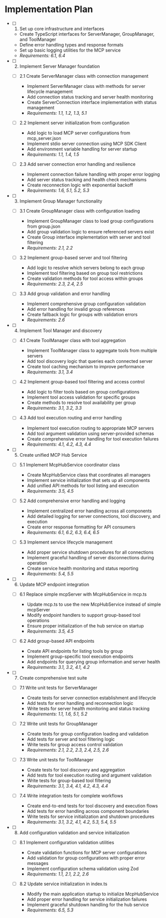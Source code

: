 # Implementation Plan

- [ ] 1. Set up core infrastructure and interfaces
  - Create TypeScript interfaces for ServerManager, GroupManager, and ToolManager
  - Define error handling types and response formats
  - Set up basic logging utilities for the MCP service
  - _Requirements: 6.1, 6.4_

- [ ] 2. Implement Server Manager foundation
  - [ ] 2.1 Create ServerManager class with connection management
    - Implement ServerManager class with methods for server lifecycle management
    - Add connection status tracking and server health monitoring
    - Create ServerConnection interface implementation with status management
    - _Requirements: 1.1, 1.2, 1.3, 5.1_

  - [ ] 2.2 Implement server initialization from configuration
    - Add logic to load MCP server configurations from mcp_server.json
    - Implement stdio server connection using MCP SDK Client
    - Add environment variable handling for server startup
    - _Requirements: 1.1, 1.4, 1.5_

  - [ ] 2.3 Add server connection error handling and resilience
    - Implement connection failure handling with proper error logging
    - Add server status tracking and health check mechanisms
    - Create reconnection logic with exponential backoff
    - _Requirements: 1.6, 5.1, 5.2, 5.3_

- [ ] 3. Implement Group Manager functionality
  - [ ] 3.1 Create GroupManager class with configuration loading
    - Implement GroupManager class to load group configurations from group.json
    - Add group validation logic to ensure referenced servers exist
    - Create Group interface implementation with server and tool filtering
    - _Requirements: 2.1, 2.2_

  - [ ] 3.2 Implement group-based server and tool filtering
    - Add logic to resolve which servers belong to each group
    - Implement tool filtering based on group tool restrictions
    - Create validation methods for tool access within groups
    - _Requirements: 2.3, 2.4, 2.5_

  - [ ] 3.3 Add group validation and error handling
    - Implement comprehensive group configuration validation
    - Add error handling for invalid group references
    - Create fallback logic for groups with validation errors
    - _Requirements: 2.6_

- [ ] 4. Implement Tool Manager and discovery
  - [ ] 4.1 Create ToolManager class with tool aggregation
    - Implement ToolManager class to aggregate tools from multiple servers
    - Add tool discovery logic that queries each connected server
    - Create tool caching mechanism to improve performance
    - _Requirements: 3.1, 3.4_

  - [ ] 4.2 Implement group-based tool filtering and access control
    - Add logic to filter tools based on group configurations
    - Implement tool access validation for specific groups
    - Create methods to resolve tool availability per group
    - _Requirements: 3.1, 3.2, 3.3_

  - [ ] 4.3 Add tool execution routing and error handling
    - Implement tool execution routing to appropriate MCP servers
    - Add tool argument validation using server-provided schemas
    - Create comprehensive error handling for tool execution failures
    - _Requirements: 4.1, 4.2, 4.3, 4.4_

- [ ] 5. Create unified MCP Hub Service
  - [ ] 5.1 Implement McpHubService coordinator class
    - Create McpHubService class that coordinates all managers
    - Implement service initialization that sets up all components
    - Add unified API methods for tool listing and execution
    - _Requirements: 3.5, 4.5_

  - [ ] 5.2 Add comprehensive error handling and logging
    - Implement centralized error handling across all components
    - Add detailed logging for server connections, tool discovery, and execution
    - Create error response formatting for API consumers
    - _Requirements: 6.1, 6.2, 6.3, 6.4, 6.5_

  - [ ] 5.3 Implement service lifecycle management
    - Add proper service shutdown procedures for all connections
    - Implement graceful handling of server disconnections during operation
    - Create service health monitoring and status reporting
    - _Requirements: 5.4, 5.5_

- [ ] 6. Update MCP endpoint integration
  - [ ] 6.1 Replace simple mcpServer with McpHubService in mcp.ts
    - Update mcp.ts to use the new McpHubService instead of simple mcpServer
    - Modify endpoint handlers to support group-based tool operations
    - Ensure proper initialization of the hub service on startup
    - _Requirements: 3.5, 4.5_

  - [ ] 6.2 Add group-based API endpoints
    - Create API endpoints for listing tools by group
    - Implement group-specific tool execution endpoints
    - Add endpoints for querying group information and server health
    - _Requirements: 3.1, 3.2, 4.1, 4.2_

- [ ] 7. Create comprehensive test suite
  - [ ] 7.1 Write unit tests for ServerManager
    - Create tests for server connection establishment and lifecycle
    - Add tests for error handling and reconnection logic
    - Write tests for server health monitoring and status tracking
    - _Requirements: 1.1, 1.6, 5.1, 5.2_

  - [ ] 7.2 Write unit tests for GroupManager
    - Create tests for group configuration loading and validation
    - Add tests for server and tool filtering logic
    - Write tests for group access control validation
    - _Requirements: 2.1, 2.2, 2.3, 2.4, 2.5, 2.6_

  - [ ] 7.3 Write unit tests for ToolManager
    - Create tests for tool discovery and aggregation
    - Add tests for tool execution routing and argument validation
    - Write tests for group-based tool filtering
    - _Requirements: 3.1, 3.4, 4.1, 4.2, 4.3, 4.4_

  - [ ] 7.4 Write integration tests for complete workflows
    - Create end-to-end tests for tool discovery and execution flows
    - Add tests for error handling across component boundaries
    - Write tests for service initialization and shutdown procedures
    - _Requirements: 3.1, 3.2, 4.1, 4.2, 5.3, 5.4, 5.5_

- [ ] 8. Add configuration validation and service initialization
  - [ ] 8.1 Implement configuration validation utilities
    - Create validation functions for MCP server configurations
    - Add validation for group configurations with proper error messages
    - Implement configuration schema validation using Zod
    - _Requirements: 1.1, 2.1, 2.2, 2.6_

  - [ ] 8.2 Update service initialization in index.ts
    - Modify the main application startup to initialize McpHubService
    - Add proper error handling for service initialization failures
    - Implement graceful shutdown handling for the hub service
    - _Requirements: 6.5, 5.3_